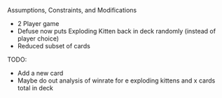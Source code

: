 Assumptions, Constraints, and Modifications
 - 2 Player game
 - Defuse now puts Exploding Kitten back in deck randomly (instead of player choice)
 - Reduced subset of cards



 
 TODO:
  - Add a new card
  - Maybe do out analysis of winrate for e exploding kittens and x cards total in deck
